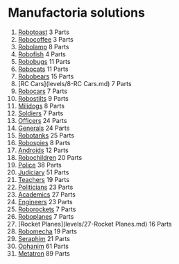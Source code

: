 Manufactoria solutions
=============

1. [Robotoast](levels/1-Robotoast.md) 3 Parts
2. [Robocoffee](levels/2-Robocoffee.md) 3 Parts
3. [Robolamp](levels/3-Robolamp.md) 8 Parts
4. [Robofish](levels/4-Robofish.md) 4 Parts
5. [Robobugs](levels/5-Robobugs.md) 11 Parts
6. [Robocats](levels/6-Robocats.md) 11 Parts
7. [Robobears](levels/7-Robobears.md) 15 Parts
8. [RC Cars](levels/8-RC Cars.md) 7 Parts
9. [Robocars](levels/9-Robocars.md) 7 Parts
10. [Robostilts](levels/10-Robostilts.md) 9 Parts
11. [Milidogs](levels/11-Milidogs.md) 8 Parts
12. [Soldiers](levels/12-Soldiers.md) 7 Parts
13. [Officers](levels/13-Officers.md) 24 Parts
14. [Generals](levels/14-Generals.md) 24 Parts
15. [Robotanks](levels/15-Robotanks.md) 25 Parts
16. [Robospies](levels/16-Robospies.md) 8 Parts
17. [Androids](levels/17-Androids.md) 12 Parts
18. [Robochildren](levels/18-Robochildren.md) 20 Parts
19. [Police](levels/19-Police.md) 38 Parts
20. [Judiciary](levels/20-Judiciary.md) 51 Parts
21. [Teachers](levels/21-Teachers.md) 19 Parts
22. [Politicians](levels/22-Politicians.md) 23 Parts
23. [Academics](levels/23-Academics.md) 27 Parts
24. [Engineers](levels/24-Engineers.md) 23 Parts
25. [Roborockets](levels/25-Roborockets.md) 7 Parts
26. [Roboplanes](levels/26-Roboplanes.md) 7 Parts
27. [Rocket Planes](levels/27-Rocket Planes.md) 16 Parts
28. [Robomecha](levels/28-Robomecha.md) 19 Parts
29. [Seraphim](levels/29-Seraphim.md) 21 Parts
30. [Ophanim](levels/30-Ophanim.md) 61 Parts
31. [Metatron](levels/31-Metatron.md) 89 Parts